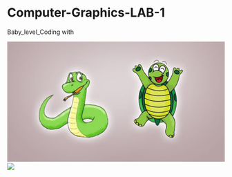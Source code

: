 # Computer-Graphics-LAB-1
Baby_level_Coding with 

<img src="1.jpg">
<img src="https://i.dailymail.co.uk/i/newpix/2018/04/20/10/4B58A4A500000578-0-image-a-51_1524217478774.jpg">
